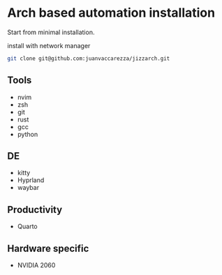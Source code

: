 # Arch based automation installation

Start from minimal installation.

install with network manager

```sh
git clone git@github.com:juanvaccarezza/jizzarch.git
```

## Tools

- nvim
- zsh
- git
- rust
- gcc
- python

## DE

- kitty
- Hyprland
- waybar

## Productivity

- Quarto

## Hardware specific

- NVIDIA 2060
